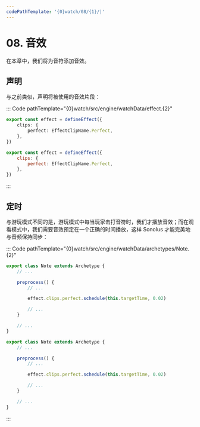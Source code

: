 ```yaml
---
codePathTemplate: '{0}watch/08/{1}/|'
---
```


# 08. 音效

在本章中，我们将为音符添加音效。

## 声明

与之前类似，声明将被使用的音效片段：

::: Code pathTemplate="{0}watch/src/engine/watchData/effect.{2}"

```ts
export const effect = defineEffect({
    clips: {
        perfect: EffectClipName.Perfect,
    },
})
```

```js
export const effect = defineEffect({
    clips: {
        perfect: EffectClipName.Perfect,
    },
})
```

:::

## 定时

与游玩模式不同的是，游玩模式中每当玩家击打音符时，我们才播放音效；而在观看模式中，我们需要音效预定在一个正确的时间播放，这样 Sonolus 才能完美地与音频保持同步：

::: Code pathTemplate="{0}watch/src/engine/watchData/archetypes/Note.{2}"

```ts
export class Note extends Archetype {
    // ...

    preprocess() {
        // ...

        effect.clips.perfect.schedule(this.targetTime, 0.02)

        // ...
    }

    // ...
}
```

```js
export class Note extends Archetype {
    // ...

    preprocess() {
        // ...

        effect.clips.perfect.schedule(this.targetTime, 0.02)

        // ...
    }

    // ...
}
```

:::
